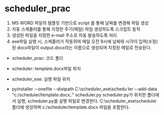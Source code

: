 # scheduler_prac

1. MS WORD 파일의 템플릿 기반으로 script 를 통해 날짜를 변경해 파일 생성
2. 자동 스케쥴러를 통해 지정한 주기(매일) 파일 생성하도록 스크립트 동작
3. 생성된 파일을 지정한 e-mail 주소로 자동 발송하도록 처리
4. exe파일 실행 시, 스케줄러가 작동하여 매일 오전 9시에 날짜와 시각이 입력(수정)된 docx파일이 output.docx라는 이름으로 생성되며 지정된 메일로 전송된다.

- scheduler_prac: 코드 폴더
- scheduler: template.docx파일 위치
- scheduler_exe: 실행 파일 위치

- pyinstaller --onefile --distpath C:\scheduler_exe\schedu
ler --add-data "c:/scheduler/template.docx;." scheduler.py
scheduler.py가 위치한 폴더에서 실행, scheduler.py를 실행 파일로 변경한다. C:\scheduler_exe\scheduler 폴더에 생성하며 c:/scheduler/template.docx 파일을 포함한다.
